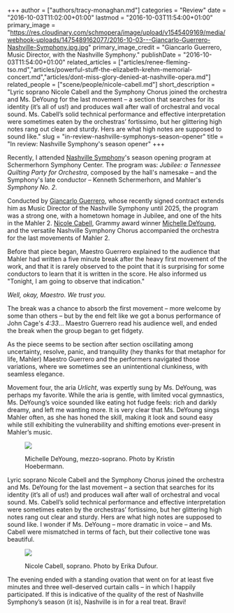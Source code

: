 +++
author = ["authors/tracy-monaghan.md"]
categories = "Review"
date = "2016-10-03T11:02:00+01:00"
lastmod = "2016-10-03T11:54:00+01:00"
primary_image = "https://res.cloudinary.com/schmopera/image/upload/v1545409169/media/webhook-uploads/1475489162077/2016-10-03---Giancarlo-Guerrero-Nashville-Symphony.jpg.jpg"
primary_image_credit = "Giancarlo Guerrero, Music Director, with the Nashville Symphony."
publishDate = "2016-10-03T11:54:00+01:00"
related_articles = ["articles/renee-fleming-tso.md","articles/powerful-stuff-the-elizabeth-krehm-memorial-concert.md","articles/dont-miss-glory-denied-at-nashville-opera.md"]
related_people = ["scene/people/nicole-cabell.md"]
short_description = "Lyric soprano Nicole Cabell and the Symphony Chorus joined the orchestra and Ms. DeYoung for the last movement – a section that searches for its identity (it’s all of us!) and produces wall after wall of orchestral and vocal sound. Ms. Cabell’s solid technical performance and effective interpretation were sometimes eaten by the orchestras’ fortissimo, but her glittering high notes rang out clear and sturdy. Hers are what high notes are supposed to sound like."
slug = "in-review-nashville-symphonys-season-opener"
title = "In review: Nashville Symphony&#039;s season opener"
+++

Recently, I attended [Nashville Symphony](https://www.nashvillesymphony.org/tickets/calendar)'s season opening program at Schermerhorn Symphony Center. The program was: *Jubilee: a Tennessee Quilting Party for Orchestra*, composed by the hall's namesake – and the Symphony's late conductor – Kenneth Schermerhorn, and Mahler's *Symphony No. 2*. 

Conducted by [Giancarlo Guerrero](https://www.nashvillesymphony.org/about/orchestra/GiancarloGuerrero), whose recently signed contract extends him as Music Director of the Nashville Symphony until 2025, the program was a strong one, with a hometown homage in Jubilee, and one of the hits in the Mahler 2.  [Nicole Cabell](/talking-with-singers-nicole-cabell/), Grammy award winner [Michelle DeYoung](/scene/people/michelle-deyoung), and the versatile Nashville Symphony Chorus accompanied the orchestra for the last movements of Mahler 2.

Before that piece began, Maestro Guerrero explained to the audience that Mahler had written a five minute break after the heavy first movement of the work, and that it is rarely observed to the point that it is surprising for some conductors to learn that it is written in the score.  He also informed us "Tonight, I am going to observe that indication."

*Well, okay, Maestro.  We trust you.*

The break was a chance to absorb the first movement – more welcome by some than others – but by the end felt like we got a bonus performance of John Cage's *4:33*…  Maestro Guerrero read his audience well, and ended the break when the group began to get fidgety.

As the piece seems to be section after section oscillating among uncertainty, resolve, panic, and tranquility (hey thanks for that metaphor for life, Mahler) Maestro Guerrero and the performers navigated those variations, where we sometimes see an unintentional clunkiness, with seamless elegance.

Movement four, the aria *Urlicht*, was expertly sung by Ms. DeYoung, was perhaps my favorite.  While the aria is gentle, with limited vocal gymnastics, Ms. DeYoung’s voice sounded like eating hot fudge feels:  rich and darkly dreamy, and left me wanting more.  It is very clear that Ms. DeYoung sings Mahler often, as she has honed the skill, making it look and sound easy while still exhibiting the vulnerability and shifting emotions ever-present in Mahler’s music.

<figure data-type="image">

![](https://res.cloudinary.com/schmopera/image/upload/v1545409169/media/webhook-uploads/1475489153632/1.jpg.jpg)
<figcaption>Michelle DeYoung, mezzo-soprano. Photo by Kristin Hoebermann.</figcaption>
</figure>

Lyric soprano Nicole Cabell and the Symphony Chorus joined the orchestra and Ms. DeYoung for the last movement – a section that searches for its identity (it’s all of us!) and produces wall after wall of orchestral and vocal sound.  Ms. Cabell’s solid technical performance and effective interpretation were sometimes eaten by the orchestras’ fortissimo, but her glittering high notes rang out clear and sturdy.  Hers are what high notes are supposed to sound like.  I wonder if Ms. DeYoung – more dramatic in voice – and Ms. Cabell were mismatched in terms of fach, but their collective tone was beautiful.

<figure data-type="image">

![](https://res.cloudinary.com/schmopera/image/upload/v1545409169/media/webhook-uploads/1475489037343/2015-11-29---Nicole-Cabell-dress.jpg.jpg)
<figcaption>Nicole Cabell, soprano. Photo by Erika Dufour.</figcaption>
</figure>

The evening ended with a standing ovation that went on for at least five minutes and three well-deserved curtain calls – in which I happily participated.  If this is indicative of the quality of the rest of Nashville Symphony’s season (it is), Nashville is in for a real treat.  Bravi!
